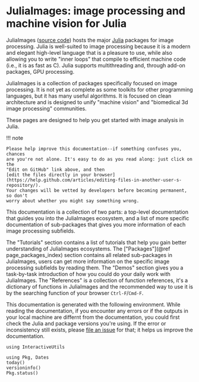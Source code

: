 # JuliaImages: image processing and machine vision for Julia

JuliaImages ([source code](https://github.com/JuliaImages)) hosts the
major [Julia](http://julialang.org/) packages for image processing.
Julia is well-suited to image processing because it is a modern and
elegant high-level language that is a pleasure to use, while also
allowing you to write "inner loops" that compile to efficient machine
code (i.e., it is as fast as C).  Julia supports multithreading and,
through add-on packages, GPU processing.

JuliaImages is a collection of packages specifically focused on image
processing.  It is not yet as complete as some toolkits for other
programming languages, but it has many useful algorithms.  It is
focused on clean architecture and is designed to unify "machine
vision" and "biomedical 3d image processing" communities.

These pages are designed to help you get started with image analysis
in Julia.

!!! note

    Please help improve this documentation--if something confuses you, chances
    are you're not alone. It's easy to do as you read along: just click on the
    "Edit on GitHub" link above, and then
    [edit the files directly in your browser](https://help.github.com/articles/editing-files-in-another-user-s-repository/).
    Your changes will be vetted by developers before becoming permanent, so don't
    worry about whether you might say something wrong.

This documentation is a collection of two parts: a top-level documentation that guides you into the
JuliaImages ecosystem, and a list of more specific documentation of sub-packages that gives you more
information of each image processing subfields.

The "Tutorials" section contains a list of tutorials that help you gain better understanding of JuliaImages
ecosystems. The ["Packages"](@ref page_packages_index) section contains all related sub-packages in JuliaImages,
users can get more information on the specific image processing subfields by reading them. The "Demos"
section gives you a task-by-task introduction of how you could do your daily work with JuliaImages.
The "References" is a collection of function references, it's a dictionary of functions in JuliaImages
and the recommended way to use it is by the searching function of your browser `Ctrl-F`/`Cmd-F`.

This documentation is generated with the following environment. While reading the documentation,
if you encounter any errors or if the outputs in your local machine are differnt from the documentation,
you could first check the Julia and package versions you're using. If the error or inconsistency still exists,
please [file an issue](https://github.com/JuliaImages/juliaimages.github.io/issues/new) for that; it
helps us improve the documentation.

```@setup versions
using InteractiveUtils
```
```@repl versions
using Pkg, Dates
today()
versioninfo()
Pkg.status()
```
